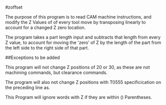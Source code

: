 #zoffset

The purpose of this program is to read CAM machine instructions,
and modify the Z Values of of every tool move by transposing
linearly to account for a changed Z zero location.

The program takes a part length input and subtracts that length
from every Z value, to account for moving the 'zero' of Z by the length
of the part from the left side to the right side of that part.

##Exceptions to be added

This program will not change Z positions of 20 or 30, as these are not
machining commands, but clearance commands. 

The program will also not change Z positions with T0555 specificication
on the preceding line as.

This Program will ignore words with Z if they are within () Parentheses.
